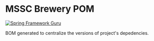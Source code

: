 # MSSC Brewery POM

[![Spring Framework Guru](https://circleci.com/gh/JulioAvalos/mssc-brewery-bom.svg?style=svg)](https://circleci.com/gh/JulioAvalos/mssc-brewery-bom) 

BOM generated to centralize the versions of project's depedencies.
